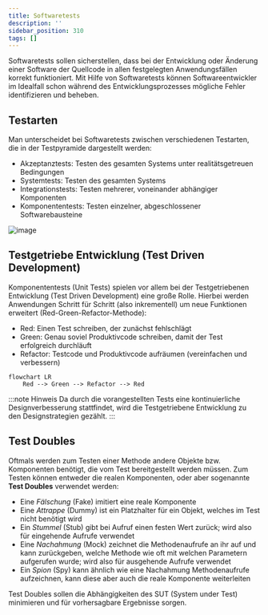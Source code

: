 ```yaml
---
title: Softwaretests
description: ''
sidebar_position: 310
tags: []
---
```


Softwaretests sollen sicherstellen, dass bei der Entwicklung oder Änderung einer Software der Quellcode in allen festgelegten Anwendungsfällen korrekt funktioniert. Mit Hilfe von Softwaretests können Softwareentwickler im Idealfall schon während des 
Entwicklungsprozesses mögliche Fehler identifizieren und beheben.

## Testarten
Man unterscheidet bei Softwaretests zwischen verschiedenen Testarten, die in der Testpyramide dargestellt werden:
- Akzeptanztests: Testen des gesamten Systems unter realitätsgetreuen Bedingungen
- Systemtests: Testen des gesamten Systems
- Integrationstests: Testen mehrerer, voneinander abhängiger Komponenten
- Komponententests: Testen einzelner, abgeschlossener Softwarebausteine

![image](https://user-images.githubusercontent.com/47243617/209136099-fb19c504-1394-4781-87d6-20811bc274f3.png)

## Testgetriebe Entwicklung (Test Driven Development)
Komponententests (Unit Tests) spielen vor allem bei der Testgetriebenen Entwicklung (Test Driven Development) eine große Rolle. Hierbei werden Anwendungen Schritt für Schritt (also inkrementell) um neue Funktionen erweitert (Red-Green-Refactor-Methode):
- Red: Einen Test schreiben, der zunächst fehlschlägt
- Green: Genau soviel Produktivcode schreiben, damit der Test erfolgreich durchläuft
- Refactor: Testcode und Produktivcode aufräumen (vereinfachen und verbessern)

```mermaid
flowchart LR
    Red --> Green --> Refactor --> Red
```

:::note Hinweis
Da durch die vorangestellten Tests eine kontinuierliche Designverbesserung stattfindet, wird die Testgetriebene Entwicklung zu den Designstrategien gezählt.
:::

## Test Doubles
Oftmals werden zum Testen einer Methode andere Objekte bzw. Komponenten benötigt, die vom Test bereitgestellt werden müssen. Zum Testen können entweder die realen Komponenten, oder aber sogenannte **Test Doubles** verwendet werden:
- Eine _Fälschung_ (Fake) imitiert eine reale Komponente
- Eine _Attrappe_ (Dummy) ist ein Platzhalter für ein Objekt, welches im Test nicht benötigt wird
- Ein _Stummel_ (Stub) gibt bei Aufruf einen festen Wert zurück; wird also für eingehende Aufrufe verwendet
- Eine _Nachahmung_ (Mock) zeichnet die Methodenaufrufe an ihr auf und kann zurückgeben, welche Methode wie oft mit welchen Parametern aufgerufen wurde; wird also für ausgehende Aufrufe verwendet
- Ein _Spion_ (Spy) kann ähnlich wie eine Nachahmung Methodenaufrufe aufzeichnen, kann diese aber auch die reale Komponente weiterleiten

Test Doubles sollen die Abhängigkeiten des SUT (System under Test) minimieren und für vorhersagbare Ergebnisse sorgen.
